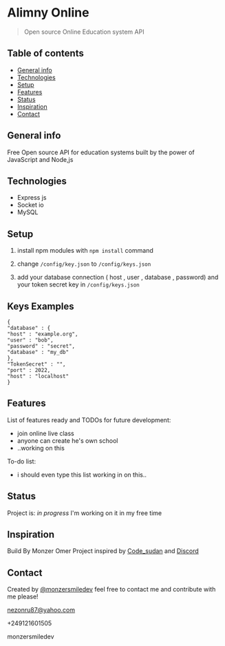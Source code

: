 ﻿# Alimny Online
> Open source Online Education system API

## Table of contents
* [General info](#general-info)
* [Technologies](#technologies)
* [Setup](#setup)
* [Features](#features)
* [Status](#status)
* [Inspiration](#inspiration)
* [Contact](#contact)

## General info
Free Open source API for education systems built by the power of JavaScript and Node,js 


## Technologies
* Express js
* Socket io
* MySQL 

## Setup
1. install npm modules with `npm install` command 

2. change `/config/key.json` to `/config/keys.json`
 
3. add your database connection ( host , user , database , password) and your token secret key in `/config/keys.json`

## Keys Examples

    {
    "database" : {
    "host" : "example.org",
    "user" : "bob",
    "password" : "secret",
    "database" : "my_db"
    },
    "TokenSecret" : "",
    "port" : 2022,
    "host" : "localhost"
    }

## Features
List of features ready and TODOs for future development:
* join online live class
* anyone can create he's own school
* ..working on this

To-do list:
* i should even type this list working in on this..

## Status
Project is: _in progress_
I'm working on it in my free time

## Inspiration
Build By Monzer Omer
 Project inspired by [Code_sudan](https://codesudan.io/) and [Discord](https://discord.com/)

## Contact
Created by [@monzersmiledev](https://twitter.com/monzersmiledev/) feel free to contact me and contribute with me please!

nezonru87@yahoo.com

+249121601505

monzersmiledev

